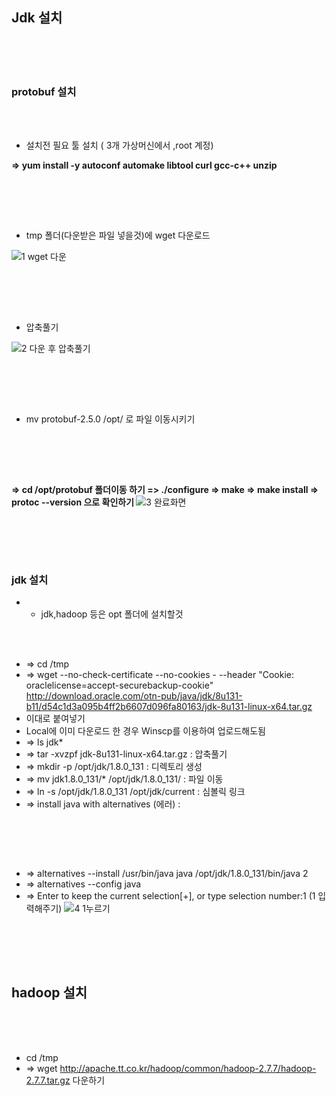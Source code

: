 
## Jdk 설치

<br><br><br>

### protobuf 설치

<br><br>

* 설치전 필요 툴 설치 ( 3개 가상머신에서 ,root 계정)

<b> => yum install -y autoconf automake libtool curl gcc-c++ unzip </b>

<br>

</hr>

<br><br>

* tmp 폴더(다운받은 파일 넣을것)에 wget 다운로드

![1 wget 다운](https://user-images.githubusercontent.com/35517797/62442077-a4879280-b791-11e9-9bdc-f7c9f525d213.PNG)

<br>

</hr>

<br><br>

* 압축풀기

![2 다운 후 압축풀기](https://user-images.githubusercontent.com/35517797/62442080-a5b8bf80-b791-11e9-817a-9fcebc0cc8c0.PNG)

<br>

</hr>

<br><br>

* </b> mv protobuf-2.5.0  /opt/ </b> 로 파일 이동시키기

<br>

</hr>

<br><br>

<b> =>  cd /opt/protobuf 폴더이동 하기 </b>
<b> => ./configure </b>
<b> => make </b>
<b> => make install </b>
<b> =>  protoc --version 으로 확인하기 </b>
![3 완료화면](https://user-images.githubusercontent.com/35517797/62442322-8cfcd980-b792-11e9-80c2-472942529bdf.PNG)

<br>

</hr>

<br><br>

### jdk 설치

* * jdk,hadoop 등은 opt 폴더에 설치할것

<br><br>

* => cd /tmp
* => wget --no-check-certificate --no-cookies - --header "Cookie: oraclelicense=accept-securebackup-cookie" http://download.oracle.com/otn-pub/java/jdk/8u131-b11/d54c1d3a095b4ff2b6607d096fa80163/jdk-8u131-linux-x64.tar.gz
* 이대로 붙여넣기
* Local에 이미 다운로드 한 경우 Winscp를 이용하여 업로드해도됨
* => ls jdk*
* => tar -xvzpf jdk-8u131-linux-x64.tar.gz    : 압축풀기 
* =>  mkdir -p /opt/jdk/1.8.0_131         :  디렉토리 생성
* =>  mv jdk1.8.0_131/* /opt/jdk/1.8.0_131/       :  파일 이동
* => ln -s /opt/jdk/1.8.0_131 /opt/jdk/current        :  심볼릭 링크
* => install java with alternatives (에러)        :  

<br>

</hr>

<br><br>

* => alternatives --install /usr/bin/java java /opt/jdk/1.8.0_131/bin/java 2
* => alternatives --config java 
* => Enter to keep the current selection[+], or type selection number:1  (1 입력해주기)
![4 1누르기](https://user-images.githubusercontent.com/35517797/62445317-ed901480-b79a-11e9-8a72-763a201fbb24.PNG)

<br>

</hr>

<br><br>

## hadoop 설치

<br><br><br>

* cd /tmp
* => wget http://apache.tt.co.kr/hadoop/common/hadoop-2.7.7/hadoop-2.7.7.tar.gz 다운하기















